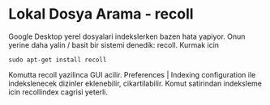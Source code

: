 # Lokal Dosya Arama - recoll

Google Desktop yerel dosyalari indekslerken bazen hata yapiyor. Onun
yerine daha yalin / basit bir sistemi denedik: recoll. Kurmak icin

```
sudo apt-get install recoll
```

Komutta recoll yazilinca GUI acilir. Preferences | Indexing
configuration ile indekslenecek dizinler eklenebilir,
cikartilabilir. Komut satirindan indeksleme icin recollindex cagrisi
yeterli.




